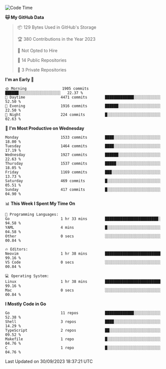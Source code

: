 <!--START_SECTION:waka-->
![Code Time](http://img.shields.io/badge/Code%20Time-154%20hrs%2010%20mins-blue)

**🐱 My GitHub Data** 

> 📦 129 Bytes Used in GitHub's Storage 
 > 
> 🏆 380 Contributions in the Year 2023
 > 
> 🚫 Not Opted to Hire
 > 
> 📜 14 Public Repositories 
 > 
> 🔑 3 Private Repositories 
 > 
**I'm an Early 🐤** 

```text
🌞 Morning                1905 commits        ██████░░░░░░░░░░░░░░░░░░░   22.37 % 
🌆 Daytime                4471 commits        █████████████░░░░░░░░░░░░   52.50 % 
🌃 Evening                1916 commits        ██████░░░░░░░░░░░░░░░░░░░   22.50 % 
🌙 Night                  224 commits         █░░░░░░░░░░░░░░░░░░░░░░░░   02.63 % 
```
📅 **I'm Most Productive on Wednesday** 

```text
Monday                   1533 commits        ████░░░░░░░░░░░░░░░░░░░░░   18.00 % 
Tuesday                  1464 commits        ████░░░░░░░░░░░░░░░░░░░░░   17.19 % 
Wednesday                1927 commits        ██████░░░░░░░░░░░░░░░░░░░   22.63 % 
Thursday                 1537 commits        █████░░░░░░░░░░░░░░░░░░░░   18.05 % 
Friday                   1169 commits        ███░░░░░░░░░░░░░░░░░░░░░░   13.73 % 
Saturday                 469 commits         █░░░░░░░░░░░░░░░░░░░░░░░░   05.51 % 
Sunday                   417 commits         █░░░░░░░░░░░░░░░░░░░░░░░░   04.90 % 
```


📊 **This Week I Spent My Time On** 

```text
💬 Programming Languages: 
Go                       1 hr 33 mins        ████████████████████████░   94.58 % 
YAML                     4 mins              █░░░░░░░░░░░░░░░░░░░░░░░░   04.58 % 
Other                    0 secs              ░░░░░░░░░░░░░░░░░░░░░░░░░   00.84 % 

🔥 Editors: 
Neovim                   1 hr 38 mins        █████████████████████████   99.16 % 
VS Code                  0 secs              ░░░░░░░░░░░░░░░░░░░░░░░░░   00.84 % 

💻 Operating System: 
Linux                    1 hr 38 mins        █████████████████████████   99.16 % 
Mac                      0 secs              ░░░░░░░░░░░░░░░░░░░░░░░░░   00.84 % 
```

**I Mostly Code in Go** 

```text
Go                       11 repos            █████████████░░░░░░░░░░░░   52.38 % 
Shell                    3 repos             ████░░░░░░░░░░░░░░░░░░░░░   14.29 % 
TypeScript               2 repos             ██░░░░░░░░░░░░░░░░░░░░░░░   09.52 % 
Makefile                 1 repo              █░░░░░░░░░░░░░░░░░░░░░░░░   04.76 % 
C                        1 repo              █░░░░░░░░░░░░░░░░░░░░░░░░   04.76 % 
```




 Last Updated on 30/09/2023 18:37:21 UTC
<!--END_SECTION:waka-->
